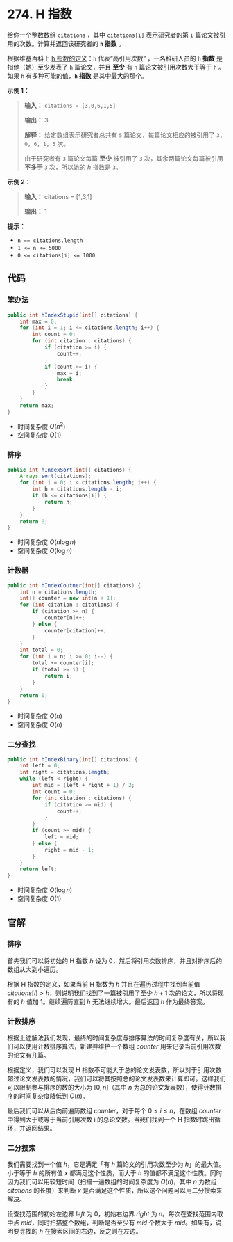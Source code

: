 # 274. H 指数

给你一个整数数组 `citations` ，其中 `citations[i]` 表示研究者的第 `i` 篇论文被引用的次数。计算并返回该研究者的 **`h` 指数** 。

根据维基百科上 [h 指数的定义](https://baike.baidu.com/item/h-index/3991452?fr=aladdin)：`h` 代表“高引用次数” ，一名科研人员的 `h` **指数**  是指他（她）至少发表了 `h` 篇论文，并且 **至少**  有 `h` 篇论文被引用次数大于等于 `h` 。如果 `h` 有多种可能的值，**`h` 指数**  是其中最大的那个。

**示例 1：** 

> **输入：** `citations = [3,0,6,1,5]`
>
> **输出：** 3 
>
> **解释：** 给定数组表示研究者总共有 `5` 篇论文，每篇论文相应的被引用了 `3, 0, 6, 1, 5` 次。
>
> 由于研究者有 `3` 篇论文每篇 **至少**  被引用了 `3` 次，其余两篇论文每篇被引用 **不多于**  `3` 次，所以她的 _h_ 指数是 `3`。

**示例 2：** 

> **输入：** citations = \[1,3,1]
>
> **输出：** 1

**提示：** 

*   `n == citations.length`
*   `1 <= n <= 5000`
*   `0 <= citations[i] <= 1000`

## 代码

### 笨办法

```java
public int hIndexStupid(int[] citations) {
    int max = 0;
    for (int i = 1; i <= citations.length; i++) {
        int count = 0;
        for (int citation : citations) {
            if (citation >= i) {
                count++;
            }
            if (count >= i) {
                max = i;
                break;
            }
        }
    }
    return max;
}
```

- 时间复杂度 $O(n^2)$
- 空间复杂度 $O(1)$

### 排序

```java
public int hIndexSort(int[] citations) {
    Arrays.sort(citations);
    for (int i = 0; i < citations.length; i++) {
        int h = citations.length - i;
        if (h <= citations[i]) {
            return h;
        }
    }
    return 0;
}
```

- 时间复杂度 $O(n\log n)$
- 空间复杂度 $O(\log n)$

### 计数器

```java
public int hIndexCoutner(int[] citations) {
    int n = citations.length;
    int[] counter = new int[n + 1];
    for (int citation : citations) {
        if (citation >= n) {
            counter[n]++;
        } else {
            counter[citation]++;
        }
    }
    int total = 0;
    for (int i = n; i >= 0; i--) {
        total += counter[i];
        if (total >= i) {
            return i;
        }
    }
    return 0;
}
```

- 时间复杂度 $O(n)$
- 空间复杂度 $O(n)$

### 二分查找

```java
public int hIndexBinary(int[] citations) {
    int left = 0;
    int right = citations.length;
    while (left < right) {
        int mid = (left + right + 1) / 2;
        int count = 0;
        for (int citation : citations) {
            if (citation >= mid) {
                count++;
            }
        }
        if (count >= mid) {
            left = mid;
        } else {
            right = mid - 1;
        }
    }
    return left;
}
```

- 时间复杂度 $O(\log n)$
- 空间复杂度 $O(1)$

## 官解

### 排序

首先我们可以将初始的 H 指数 $h$ 设为 0，然后将引用次数排序，并且对排序后的数组从大到小遍历。

根据 H 指数的定义，如果当前 H 指数为 $h$ 并且在遍历过程中找到当前值 $citations[i]>h$，则说明我们找到了一篇被引用了至少 $h+1$ 次的论文，所以将现有的 $h$ 值加 1。继续遍历直到 $h$ 无法继续增大。最后返回 $h$ 作为最终答案。

### 计数排序

根据上述解法我们发现，最终的时间复杂度与排序算法的时间复杂度有关，所以我们可以使用计数排序算法，新建并维护一个数组 $counter$ 用来记录当前引用次数的论文有几篇。

根据定义，我们可以发现 H 指数不可能大于总的论文发表数，所以对于引用次数超过论文发表数的情况，我们可以将其按照总的论文发表数来计算即可。这样我们可以限制参与排序的数的大小为 $[0,n]$（其中 $n$ 为总的论文发表数），使得计数排序的时间复杂度降低到 $O(n)$。

最后我们可以从后向前遍历数组 $counter$，对于每个 $0\le i\le n$，在数组 $counter$ 中得到大于或等于当前引用次数 i 的总论文数。当我们找到一个 H 指数时跳出循环，并返回结果。

### 二分搜索

我们需要找到一个值 $h$，它是满足「有 $h$ 篇论文的引用次数至少为 $h$」的最大值。小于等于 $h$ 的所有值 $x$ 都满足这个性质，而大于 $h$ 的值都不满足这个性质。同时因为我们可以用较短时间（扫描一遍数组的时间复杂度为 $O(n)$，其中 $n$ 为数组 $citations$ 的长度）来判断 $x$ 是否满足这个性质，所以这个问题可以用二分搜索来解决。

设查找范围的初始左边界 $left$ 为 0，初始右边界 $right$ 为 $n$。每次在查找范围内取中点 $mid$，同时扫描整个数组，判断是否至少有 $mid$ 个数大于 $mid$。如果有，说明要寻找的 $h$ 在搜索区间的右边，反之则在左边。
